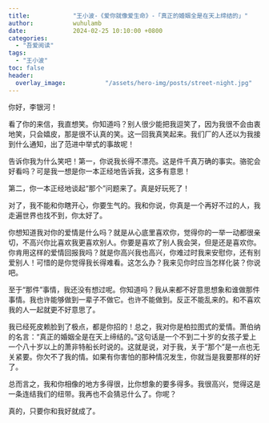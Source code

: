 ```yaml
---
title:            "王小波-《爱你就像爱生命》-「真正的婚姻全是在天上缔结的」"
author:           wuhulamb
date:             2024-02-25 10:10:00 +0800
categories:
  - "吾爱阅读"
tags:
  - "王小波"
toc: false
header:
  overlay_image:           "/assets/hero-img/posts/street-night.jpg"
---
```


你好，李银河！

看了你的来信，我直想笑。你知道吗？别人很少能把我逗笑了，因为我很不会由衷地笑，只会嬉皮，那是很不认真的笑。这一回我真笑起来。我们厂的人还以为我接到什么通知，出了范进中举式的事故呢！

告诉你我为什么笑吧！第一，你说我长得不漂亮。这是件千真万确<!--more-->的事实。骆驼会好看吗？可是我一想是你一本正经地告诉我，这多有意思！

第二，你一本正经地谈起“那个”问题来了。真是好玩死了！

对了，我不能和你瞎开心，你要生气的。我和你说，你真是一个再好不过的人，我走遍世界也找不到，你太好了。

你想知道我对你的爱情是什么吗？就是从心底里喜欢你，觉得你的一举一动都很亲切，不高兴你比喜欢我更喜欢别人。你要是喜欢了别人我会哭，但是还是喜欢你。你肯用这样的爱情回报我吗？就是你高兴我也高兴，你难过时我来安慰你，还有别爱别人！可惜的是你觉得我长得难看。这怎么办？我来见你时应当怎样化装？你说吧。

至于“那件”事情，我还没有想过呢。你知道吗？我从来都不好意思想象和谁做那件事情。我也许能够做到一辈子不做它。也许不能做到。反正不能乱来的。和不喜欢我的人一起就更不好意思了。

我已经死皮赖脸到了极点，都是你招的！总之，我对你是柏拉图式的爱情。萧伯纳的名言：“真正的婚姻全是在天上缔结的。”这句话是一个不到二十岁的女孩子爱上一个八十岁以上的萧非特船长时说的。这就是说，对于我，关于“那个”是一点也无关紧要。你欠不了我的情。如果有你害怕的那种情况发生，你就当是我要那样的好了。

总而言之，我和你相像的地方多得很，比你想象的要多得多。我很高兴，觉得这是一条连结我们的纽带。我再也不会猜忌什么了。你呢？

真的，只要你和我好就成了。
